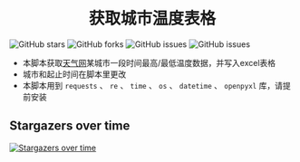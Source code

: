 <div align="center"> 
    <h1 align="center">获取城市温度表格</h1>
</div>

![GitHub stars](https://img.shields.io/github/stars/yishunzhikong/getTemperature?style=flat-square)
![GitHub forks](https://img.shields.io/github/forks/yishunzhikong/getTemperature?style=flat-square)
![GitHub issues](https://img.shields.io/github/issues/yishunzhikong/getTemperature?style=flat-square)
![GitHub issues](https://img.shields.io/github/languages/code-size/yishunzhikong/getTemperature?style=flat-square)

* 本脚本获取[天气网](https://www.tianqi.com/)某城市一段时间最高/最低温度数据，并写入excel表格
* 城市和起止时间在脚本里更改
* 本脚本用到 `requests` 、 `re` 、 `time` 、 `os` 、 `datetime` 、 `openpyxl` 库，请提前安装

## Stargazers over time

[![Stargazers over time](https://starchart.cc/yishunzhikong/getTemperature.svg)](https://starchart.cc/yishunzhikong/getTemperature)